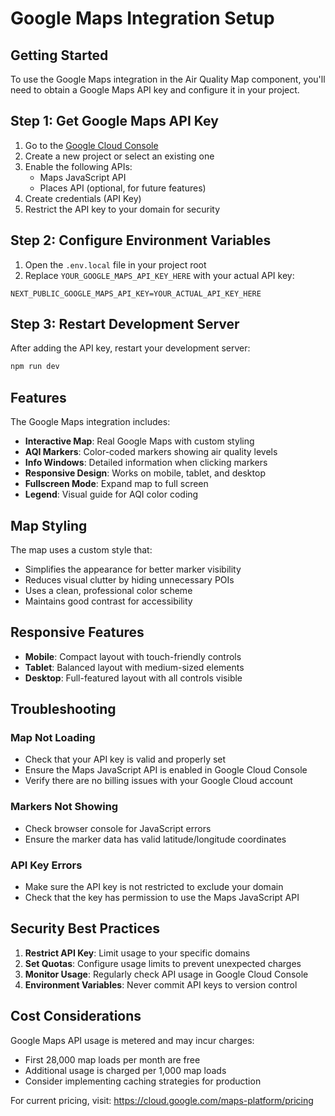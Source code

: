 # Google Maps Integration Setup

## Getting Started

To use the Google Maps integration in the Air Quality Map component, you'll need to obtain a Google Maps API key and configure it in your project.

## Step 1: Get Google Maps API Key

1. Go to the [Google Cloud Console](https://console.cloud.google.com/)
2. Create a new project or select an existing one
3. Enable the following APIs:
   - Maps JavaScript API
   - Places API (optional, for future features)
4. Create credentials (API Key)
5. Restrict the API key to your domain for security

## Step 2: Configure Environment Variables

1. Open the `.env.local` file in your project root
2. Replace `YOUR_GOOGLE_MAPS_API_KEY_HERE` with your actual API key:

```env
NEXT_PUBLIC_GOOGLE_MAPS_API_KEY=YOUR_ACTUAL_API_KEY_HERE
```

## Step 3: Restart Development Server

After adding the API key, restart your development server:

```bash
npm run dev
```

## Features

The Google Maps integration includes:

- **Interactive Map**: Real Google Maps with custom styling
- **AQI Markers**: Color-coded markers showing air quality levels
- **Info Windows**: Detailed information when clicking markers
- **Responsive Design**: Works on mobile, tablet, and desktop
- **Fullscreen Mode**: Expand map to full screen
- **Legend**: Visual guide for AQI color coding

## Map Styling

The map uses a custom style that:

- Simplifies the appearance for better marker visibility
- Reduces visual clutter by hiding unnecessary POIs
- Uses a clean, professional color scheme
- Maintains good contrast for accessibility

## Responsive Features

- **Mobile**: Compact layout with touch-friendly controls
- **Tablet**: Balanced layout with medium-sized elements
- **Desktop**: Full-featured layout with all controls visible

## Troubleshooting

### Map Not Loading

- Check that your API key is valid and properly set
- Ensure the Maps JavaScript API is enabled in Google Cloud Console
- Verify there are no billing issues with your Google Cloud account

### Markers Not Showing

- Check browser console for JavaScript errors
- Ensure the marker data has valid latitude/longitude coordinates

### API Key Errors

- Make sure the API key is not restricted to exclude your domain
- Check that the key has permission to use the Maps JavaScript API

## Security Best Practices

1. **Restrict API Key**: Limit usage to your specific domains
2. **Set Quotas**: Configure usage limits to prevent unexpected charges
3. **Monitor Usage**: Regularly check API usage in Google Cloud Console
4. **Environment Variables**: Never commit API keys to version control

## Cost Considerations

Google Maps API usage is metered and may incur charges:

- First 28,000 map loads per month are free
- Additional usage is charged per 1,000 map loads
- Consider implementing caching strategies for production

For current pricing, visit: https://cloud.google.com/maps-platform/pricing
